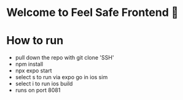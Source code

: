 # Welcome to Feel Safe Frontend 👋

# How to run
- pull down the repo with git clone 'SSH'
- npm install
- npx expo start
- select s to run via expo go in ios sim
- select i to run ios build
- runs on port 8081
